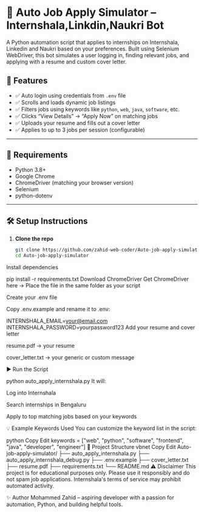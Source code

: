 # 🤖 Auto Job Apply Simulator – Internshala,Linkdin,Naukri Bot

A Python automation script that applies to internships on Internshala, Linkedin and Naukri based on your preferences. Built using Selenium WebDriver, this bot simulates a user logging in, finding relevant jobs, and applying with a resume and custom cover letter.

## 🚀 Features

- ✅ Auto login using credentials from `.env` file
- ✅ Scrolls and loads dynamic job listings
- ✅ Filters jobs using keywords like `python`, `web`, `java`, `software`, etc.
- ✅ Clicks “View Details” → “Apply Now” on matching jobs
- ✅ Uploads your resume and fills out a cover letter
- ✅ Applies to up to 3 jobs per session (configurable)

---

## 🧰 Requirements

- Python 3.8+
- Google Chrome
- ChromeDriver (matching your browser version)
- Selenium
- python-dotenv

---

## 🛠 Setup Instructions

1. **Clone the repo**
   ```bash
   git clone https://github.com/zahid-web-coder/Auto-job-apply-simulator.git
   cd Auto-job-apply-simulator
Install dependencies

pip install -r requirements.txt
Download ChromeDriver
Get ChromeDriver here
→ Place the file in the same folder as your script

Create your .env file

Copy .env.example and rename it to .env:


INTERNSHALA_EMAIL=your@email.com
INTERNSHALA_PASSWORD=yourpassword123
Add your resume and cover letter

resume.pdf → your resume

cover_letter.txt → your generic or custom message

▶️ Run the Script

python auto_apply_internshala.py
It will:

Log into Internshala

Search internships in Bengaluru

Apply to top matching jobs based on your keywords

💡 Example Keywords Used
You can customize the keyword list in the script:

python
Copy
Edit
keywords = ["web", "python", "software", "frontend", "java", "developer", "engineer"]
📁 Project Structure
vbnet
Copy
Edit
Auto-job-apply-simulator/
├── auto_apply_internshala.py
├── auto_apply_internshala_debug.py
├── .env.example
├── cover_letter.txt
├── resume.pdf
├── requirements.txt
└── README.md
⚠️ Disclaimer
This project is for educational purposes only.
Please use it responsibly and do not spam job applications.
Internshala's terms of service may prohibit automated activity.

✨ Author
Mohammed Zahid – aspiring developer with a passion for automation, Python, and building helpful tools.


